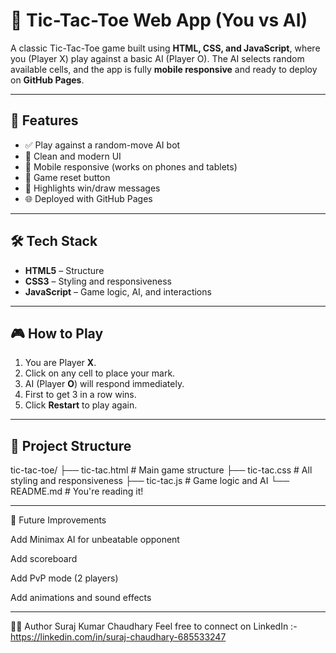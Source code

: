# 🧠 Tic-Tac-Toe Web App (You vs AI)

A classic Tic-Tac-Toe game built using **HTML, CSS, and JavaScript**, where you (Player X) play against a basic AI (Player O). The AI selects random available cells, and the app is fully **mobile responsive** and ready to deploy on **GitHub Pages**.

---

## 🎯 Features

- ✅ Play against a random-move AI bot
- 🎨 Clean and modern UI
- 📱 Mobile responsive (works on phones and tablets)
- 🔁 Game reset button
- 🔎 Highlights win/draw messages
- 🌐 Deployed with GitHub Pages

---

## 🛠️ Tech Stack

- **HTML5** – Structure
- **CSS3** – Styling and responsiveness
- **JavaScript** – Game logic, AI, and interactions

---
## 🎮 How to Play

1. You are Player **X**.
2. Click on any cell to place your mark.
3. AI (Player **O**) will respond immediately.
4. First to get 3 in a row wins.
5. Click **Restart** to play again.

---

## 📁 Project Structure

tic-tac-toe/
├── tic-tac.html # Main game structure
├── tic-tac.css # All styling and responsiveness
├── tic-tac.js # Game logic and AI
└── README.md # You're reading it!

---

🧠 Future Improvements

Add Minimax AI for unbeatable opponent

Add scoreboard

Add PvP mode (2 players)

Add animations and sound effects

---

🙋‍♂️ Author
Suraj Kumar Chaudhary
Feel free to connect on LinkedIn :-https://linkedin.com/in/suraj-chaudhary-685533247
